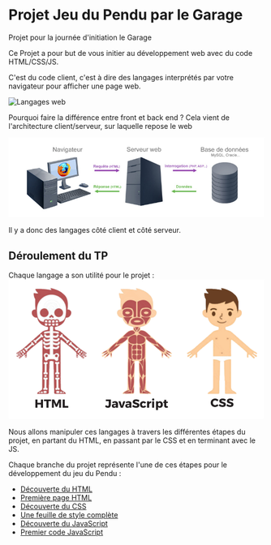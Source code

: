 # Projet Jeu du Pendu par le Garage
Projet pour la journée d'initiation le Garage

Ce Projet a pour but de vous initier au développement web avec du code HTML/CSS/JS.

C'est du code client, c'est à dire des langages interprétés par votre navigateur pour afficher une page web.

![Langages web](https://www.alticreation.com/uploads/iceberg-front-end-back-end-developers.jpg)

Pourquoi faire la différence entre front et back end ?
Cela vient de l'architecture client/serveur, sur laquelle repose le web

![architecture client/serveur](ressources/client-serveur.jpg)

Il y a donc des langages côté client et côté serveur.

## Déroulement du TP
Chaque langage a son utilité pour le projet :
![langage serveur](ressources/html.png)

Nous allons manipuler ces langages à travers les différentes étapes du projet, en partant du HTML, en passant par le CSS et en terminant avec le JS.

Chaque branche du projet représente l'une de ces étapes pour le développement du jeu du Pendu :
* [Découverte du HTML](https://github.com/JaminNormand/pendu-le-garage/tree/step-1)
* [Première page HTML](https://github.com/JaminNormand/pendu-le-garage/tree/step-2)
* [Découverte du CSS](https://github.com/JaminNormand/pendu-le-garage/tree/step-3)
* [Une feuille de style complète](https://github.com/JaminNormand/pendu-le-garage/tree/step-4)
* [Découverte du JavaScript](https://github.com/JaminNormand/pendu-le-garage/tree/step-5)
* [Premier code JavaScript]()


